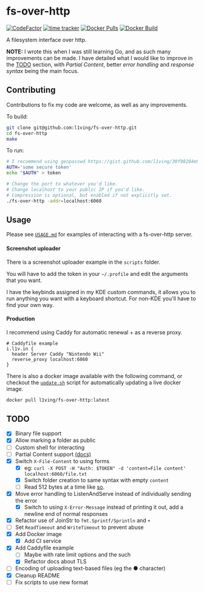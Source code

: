# fs-over-http 
[![CodeFactor](https://www.codefactor.io/repository/github/l1ving/fs-over-http/badge)](https://www.codefactor.io/repository/github/l1ving/fs-over-http) 
[![time tracker](https://wakatime.com/badge/github/l1ving/fs-over-http.svg)](https://wakatime.com/badge/github/l1ving/fs-over-http) 
[![Docker Pulls](https://img.shields.io/docker/pulls/l1ving/fs-over-http)](https://hub.docker.com/r/l1ving/fs-over-http)
[![Docker Build](https://github.com/l1ving/fs-over-http/actions/workflows/docker-build.yml/badge.svg)](https://github.com/l1ving/fs-over-http/actions/workflows/docker-build.yml)

A filesystem interface over http.

**NOTE:** I wrote this when I was still learning Go, and as such many improvements can be made. 
I have detailed what I would like to improve in the [TODO](#todo) section, with *Partial Content*,
better *error handling* and *response syntax* being the main focus.

## Contributing

Contributions to fix my code are welcome, as well as any improvements.

To build:
```bash
git clone git@github.com:l1ving/fs-over-http.git
cd fs-over-http
make
```

To run:
```bash
# I recommend using genpasswd https://gist.github.com/l1ving/30f98284e9f92e1b47b4df6e05a063fc
AUTH='some secure token'
echo "$AUTH" > token

# Change the port to whatever you'd like. 
# Change localhost to your public IP if you'd like.
# Compression is optional, but enabled if not explicitly set.
./fs-over-http -addr=localhost:6060
```

## Usage

Please see [`USAGE.md`](https://github.com/l1ving/fs-over-http/blob/master/USAGE.md) for examples of interacting with
a fs-over-http server.

#### Screenshot uploader

There is a screenshot uploader example in the `scripts` folder.

You will have to add the token in your `~/.profile` and edit the arguments that you want.

I have the keybinds assigned in my KDE custom commands, it allows you to run anything you want with a keyboard shortcut. For non-KDE you'll have to find your own way.

#### Production

I recommend using Caddy for automatic renewal + as a reverse proxy.
```
# Caddyfile example
i.l1v.in {
  header Server Caddy "Nintendo Wii"
  reverse_proxy localhost:6060
}
```

There is also a docker image available with the following command, or checkout the 
[`update.sh`](https://github.com/l1ving/fs-over-http/blob/master/scripts/update.sh) script for automatically
updating a live docker image.
```bash
docker pull l1ving/fs-over-http:latest
```

## TODO

- [x] Binary file support
- [x] Allow marking a folder as public
- [ ] Custom shell for interacting
- [ ] Partial Content support [(docs)](https://developer.mozilla.org/en-US/docs/Web/HTTP/Status/206)
- [x] Switch `X-File-Content` to using forms
  - [x] eg: `curl -X POST -H "Auth: $TOKEN" -d 'content=File content' localhost:6060/file.txt`
  - [x] Switch folder creation to same syntax with empty `content`
  - [ ] Read 512 bytes at a time like [so](https://pkg.go.dev/github.com/valyala/fasthttp#RequestCtx.SetBodyStream).
- [x] Move error handling to ListenAndServe instead of individually sending the error
  - [x] Switch to using `X-Error-Message` instead of printing it out, add a newline end of normal responses
- [x] Refactor use of JoinStr to `fmt.Sprintf/Sprintln` and `+`
- [ ] Set `ReadTimeout` and `WriteTimeout` to prevent abuse
- [x] Add Docker image
  - [x] Add CI service
- [X] Add Caddyfile example
  - [ ] Maybe with rate limit options and the such
  - [X] Refactor docs about TLS
- [ ] Encoding of uploading text-based files (eg the ● character)
- [x] Cleanup README
- [ ] Fix scripts to use new format
